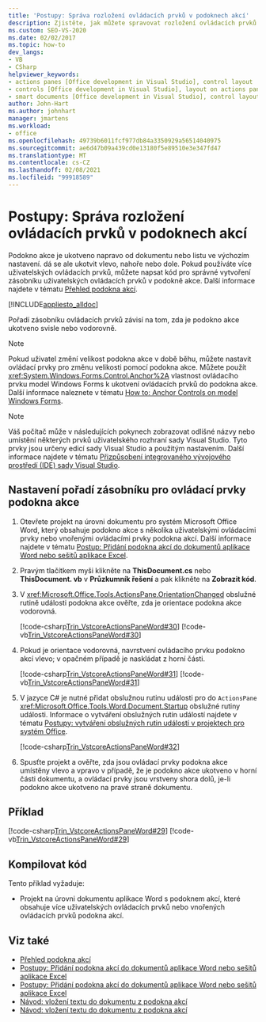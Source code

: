 ```yaml
---
title: 'Postupy: Správa rozložení ovládacích prvků v podoknech akcí'
description: Zjistěte, jak můžete spravovat rozložení ovládacích prvků v podoknech akcí psaním kódu pro správné skládání uživatelských ovládacích prvků.
ms.custom: SEO-VS-2020
ms.date: 02/02/2017
ms.topic: how-to
dev_langs:
- VB
- CSharp
helpviewer_keywords:
- actions panes [Office development in Visual Studio], control layout
- controls [Office development in Visual Studio], layout on actions panes
- smart documents [Office development in Visual Studio], control layout
author: John-Hart
ms.author: johnhart
manager: jmartens
ms.workload:
- office
ms.openlocfilehash: 49739b6011fcf977db84a3350929a56514040975
ms.sourcegitcommit: ae6d47b09a439cd0e13180f5e89510e3e347fd47
ms.translationtype: MT
ms.contentlocale: cs-CZ
ms.lasthandoff: 02/08/2021
ms.locfileid: "99918589"
---
```

# <a name="how-to-manage-control-layout-on-actions-panes"></a>Postupy: Správa rozložení ovládacích prvků v podoknech akcí
  Podokno akce je ukotveno napravo od dokumentu nebo listu ve výchozím nastavení. dá se ale ukotvit vlevo, nahoře nebo dole. Pokud používáte více uživatelských ovládacích prvků, můžete napsat kód pro správné vytvoření zásobníku uživatelských ovládacích prvků v podokně akce. Další informace najdete v tématu [Přehled podokna akcí](../vsto/actions-pane-overview.md).

 [!INCLUDE[appliesto_alldoc](../vsto/includes/appliesto-alldoc-md.md)]

 Pořadí zásobníku ovládacích prvků závisí na tom, zda je podokno akce ukotveno svisle nebo vodorovně.

> [!NOTE]
> Pokud uživatel změní velikost podokna akce v době běhu, můžete nastavit ovládací prvky pro změnu velikosti pomocí podokna akce. Můžete použít <xref:System.Windows.Forms.Control.Anchor%2A> vlastnost ovládacího prvku model Windows Forms k ukotvení ovládacích prvků do podokna akce. Další informace naleznete v tématu [How to: Anchor Controls on model Windows Forms](/dotnet/framework/winforms/controls/how-to-anchor-controls-on-windows-forms).

> [!NOTE]
> Váš počítač může v následujících pokynech zobrazovat odlišné názvy nebo umístění některých prvků uživatelského rozhraní sady Visual Studio. Tyto prvky jsou určeny edicí sady Visual Studio a použitým nastavením. Další informace najdete v tématu [Přizpůsobení integrovaného vývojového prostředí (IDE) sady Visual Studio](../ide/personalizing-the-visual-studio-ide.md).

## <a name="to-set-the-stack-order-of-the-actions-pane-controls"></a>Nastavení pořadí zásobníku pro ovládací prvky podokna akce

1. Otevřete projekt na úrovni dokumentu pro systém Microsoft Office Word, který obsahuje podokno akce s několika uživatelskými ovládacími prvky nebo vnořenými ovládacími prvky podokna akcí. Další informace najdete v tématu [Postup: Přidání podokna akcí do dokumentů aplikace Word nebo sešitů aplikace Excel](../vsto/how-to-add-an-actions-pane-to-word-documents-or-excel-workbooks.md).

2. Pravým tlačítkem myši klikněte na **ThisDocument.cs** nebo **ThisDocument. vb** v **Průzkumník řešení** a pak klikněte na **Zobrazit kód**.

3. V <xref:Microsoft.Office.Tools.ActionsPane.OrientationChanged> obslužné rutině události podokna akce ověřte, zda je orientace podokna akce vodorovná.

     [!code-csharp[Trin_VstcoreActionsPaneWord#30](../vsto/codesnippet/CSharp/Trin_VstcoreActionsPaneWordCS/ThisDocument.cs#30)]
     [!code-vb[Trin_VstcoreActionsPaneWord#30](../vsto/codesnippet/VisualBasic/Trin_VstcoreActionsPaneWordVB/ThisDocument.vb#30)]

4. Pokud je orientace vodorovná, navrstvení ovládacího prvku podokno akcí vlevo; v opačném případě je naskládat z horní části.

     [!code-csharp[Trin_VstcoreActionsPaneWord#31](../vsto/codesnippet/CSharp/Trin_VstcoreActionsPaneWordCS/ThisDocument.cs#31)]
     [!code-vb[Trin_VstcoreActionsPaneWord#31](../vsto/codesnippet/VisualBasic/Trin_VstcoreActionsPaneWordVB/ThisDocument.vb#31)]

5. V jazyce C# je nutné přidat obslužnou rutinu události pro do `ActionsPane` <xref:Microsoft.Office.Tools.Word.Document.Startup> obslužné rutiny události. Informace o vytváření obslužných rutin událostí najdete v tématu [Postupy: vytváření obslužných rutin událostí v projektech pro systém Office](../vsto/how-to-create-event-handlers-in-office-projects.md).

     [!code-csharp[Trin_VstcoreActionsPaneWord#32](../vsto/codesnippet/CSharp/Trin_VstcoreActionsPaneWordCS/ThisDocument.cs#32)]

6. Spusťte projekt a ověřte, zda jsou ovládací prvky podokna akce umístěny vlevo a vpravo v případě, že je podokno akce ukotveno v horní části dokumentu, a ovládací prvky jsou vrstveny shora dolů, je-li podokno akce ukotveno na pravé straně dokumentu.

## <a name="example"></a>Příklad
 [!code-csharp[Trin_VstcoreActionsPaneWord#29](../vsto/codesnippet/CSharp/Trin_VstcoreActionsPaneWordCS/ThisDocument.cs#29)]
 [!code-vb[Trin_VstcoreActionsPaneWord#29](../vsto/codesnippet/VisualBasic/Trin_VstcoreActionsPaneWordVB/ThisDocument.vb#29)]

## <a name="compile-the-code"></a>Kompilovat kód
 Tento příklad vyžaduje:

- Projekt na úrovni dokumentu aplikace Word s podoknem akcí, které obsahuje více uživatelských ovládacích prvků nebo vnořených ovládacích prvků podokna akcí.

## <a name="see-also"></a>Viz také
- [Přehled podokna akcí](../vsto/actions-pane-overview.md)
- [Postupy: Přidání podokna akcí do dokumentů aplikace Word nebo sešitů aplikace Excel](../vsto/how-to-add-an-actions-pane-to-word-documents-or-excel-workbooks.md)
- [Postupy: Přidání podokna akcí do dokumentů aplikace Word nebo sešitů aplikace Excel](../vsto/how-to-add-an-actions-pane-to-word-documents-or-excel-workbooks.md)
- [Návod: vložení textu do dokumentu z podokna akcí](../vsto/walkthrough-inserting-text-into-a-document-from-an-actions-pane.md)
- [Návod: vložení textu do dokumentu z podokna akcí](../vsto/walkthrough-inserting-text-into-a-document-from-an-actions-pane.md)
